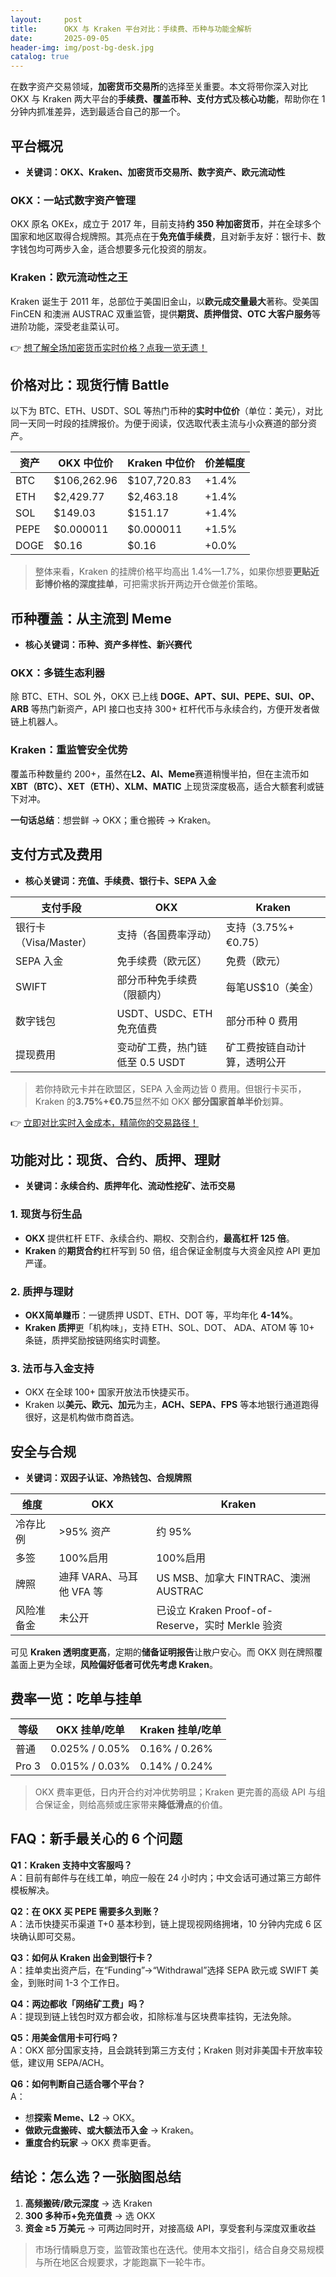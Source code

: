 ```yaml
---
layout:     post
title:      OKX 与 Kraken 平台对比：手续费、币种与功能全解析
date:       2025-09-05
header-img: img/post-bg-desk.jpg
catalog: true
---
```


在数字资产交易领域，**加密货币交易所**的选择至关重要。本文将带你深入对比 OKX 与 Kraken 两大平台的**手续费、覆盖币种、支付方式**及**核心功能**，帮助你在 1 分钟内抓准差异，选到最适合自己的那一个。  

## 平台概况
- **关键词：OKX、Kraken、加密货币交易所、数字资产、欧元流动性**  

### OKX：一站式数字资产管理
OKX 原名 OKEx，成立于 2017 年，目前支持**约 350 种加密货币**，并在全球多个国家和地区取得合规牌照。其亮点在于**免充值手续费**，且对新手友好：银行卡、数字钱包均可两步入金，适合想要多元化投资的朋友。  

### Kraken：欧元流动性之王
Kraken 诞生于 2011 年，总部位于美国旧金山，以**欧元成交量最大**著称。受美国 FinCEN 和澳洲 AUSTRAC 双重监管，提供**期货、质押借贷、OTC 大客户服务**等进阶功能，深受老韭菜认可。  

👉 [想了解全场加密货币实时价格？点我一览无遗！](https://okxdog.com/)

## 价格对比：现货行情 Battle
以下为 BTC、ETH、USDT、SOL 等热门币种的**实时中位价**（单位：美元），对比同一天同一时段的挂牌报价。为便于阅读，仅选取代表主流与小众赛道的部分资产。  

| 资产   | OKX  中位价 | Kraken 中位价 | 价差幅度 |  
|--------|-------------|---------------|----------|  
| BTC    | $106,262.96 | $107,720.83   | +1.4%    |  
| ETH    | $2,429.77   | $2,463.18     | +1.4%    |  
| SOL    | $149.03     | $151.17       | +1.4%    |  
| PEPE   | $0.000011   | $0.000011     | +1.5%    |  
| DOGE   | $0.16       | $0.16         | +0.0%    |  

> 整体来看，Kraken 的挂牌价格平均高出 1.4%—1.7%，如果你想要**更贴近彭博价格的深度挂单**，可把需求拆开两边开仓做差价策略。

## 币种覆盖：从主流到 Meme
- **核心关键词：币种、资产多样性、新兴赛代**  

### OKX：多链生态利器
除 BTC、ETH、SOL 外，OKX 已上线 **DOGE、APT、SUI、PEPE、SUI、OP、ARB** 等热门新资产，API 接口也支持 300+ 杠杆代币与永续合约，方便开发者做链上机器人。  

### Kraken：重监管安全优势
覆盖币种数量约 200+，虽然在**L2、AI、Meme**赛道稍慢半拍，但在主流币如 **XBT（BTC）、XET（ETH）、XLM、MATIC** 上现货深度极高，适合大额套利或链下对冲。  

**一句话总结**：想尝鲜 → OKX；重仓搬砖 → Kraken。

## 支付方式及费用
- **核心关键词：充值、手续费、银行卡、SEPA 入金**

| 支付手段         | OKX                   | Kraken                    |
|------------------|-----------------------|---------------------------|
| 银行卡（Visa/Master）| 支持（各国费率浮动）        | 支持（3.75%+€0.75）         |
| SEPA 入金        | 免手续费（欧元区）           | 免费（欧元）               |
| SWIFT            | 部分币种免手续费（限额内）     | 每笔US$10（美金）          |
| 数字钱包          | USDT、USDC、ETH 免充值费     | 部分币种 0 费用             |
| 提现费用          | 变动矿工费，热门链低至 0.5 USDT | 矿工费按链自动计算，透明公开 |

> 若你持欧元卡并在欧盟区，SEPA 入金两边皆 0 费用。但银行卡买币，Kraken 的**3.75%+€0.75**显然不如 OKX **部分国家首单半价**划算。

👉 [立即对比实时入金成本，精简你的交易路径！](https://okxdog.com/)

## 功能对比：现货、合约、质押、理财
- **关键词：永续合约、质押年化、流动性挖矿、法币交易**  

### 1. 现货与衍生品
- **OKX** 提供杠杆 ETF、永续合约、期权、交割合约，**最高杠杆 125 倍**。  
- **Kraken** 的**期货合约**杠杆写到 50 倍，组合保证金制度与大资金风控 API 更加严谨。  

### 2. 质押与理财
- **OKX简单赚币**：一键质押 USDT、ETH、DOT 等，平均年化 **4-14%**。  
- **Kraken 质押**更「机构味」，支持 ETH、SOL、DOT、 ADA、ATOM 等 10+ 条链，质押奖励按链网络实时调整。  

### 3. 法币与入金支持
- OKX 在全球 100+ 国家开放法币快捷买币。  
- Kraken 以**美元、欧元、加元**为主，**ACH、SEPA、FPS** 等本地银行通道跑得很好，这是机构做市商首选。  

## 安全与合规
- **关键词：双因子认证、冷热钱包、合规牌照**

| 维度       | OKX                      | Kraken                   |
|------------|--------------------------|--------------------------|
| 冷存比例   | >95% 资产               | 约 95%                  |
| 多签       | 100%启用                | 100%启用                |
| 牌照       | 迪拜 VARA、马耳他 VFA 等 | US MSB、加拿大 FINTRAC、澳洲 AUSTRAC |
| 风险准备金 | 未公开                   | 已设立 Kraken Proof-of-Reserve，实时 Merkle 验资 |

可见 **Kraken 透明度更高**，定期的**储备证明报告**让散户安心。而 OKX 则在牌照覆盖面上更为全球，**风险偏好低者可优先考虑 Kraken**。

## 费率一览：吃单与挂单
| 等级 | OKX 挂单/吃单 | Kraken 挂单/吃单 |
|------|---------------|------------------|
| 普通 | 0.025% / 0.05% | 0.16% / 0.26%    |
| Pro 3| 0.015% / 0.03% | 0.14% / 0.24%    |

> OKX 费率更低，日内开合约对冲优势明显；Kraken 更完善的高级 API 与组合保证金，则给高频或庄家带来**降低滑点**的价值。

## FAQ：新手最关心的 6 个问题
**Q1：Kraken 支持中文客服吗？**  
A：目前有邮件与在线工单，响应一般在 24 小时内；中文会话可通过第三方邮件模板解决。

**Q2：在 OKX 买 PEPE 需要多久到账？**  
A：法币快捷买币渠道 T+0 基本秒到，链上提现视网络拥堵，10 分钟内完成 6 区块确认即可交易。

**Q3：如何从 Kraken 出金到银行卡？**  
A：挂单卖出资产后，在“Funding”→“Withdrawal”选择 SEPA 欧元或 SWIFT 美金，到账时间 1-3 个工作日。

**Q4：两边都收「网络矿工费」吗？**  
A：提现到链上钱包时双方都会收，扣除标准与区块费率挂钩，无法免除。

**Q5：用美金信用卡可行吗？**  
A：OKX 部分国家支持，且会跳转到第三方支付；Kraken 则对非美国卡开放率较低，建议用 SEPA/ACH。

**Q6：如何判断自己适合哪个平台？**  
A：  
- 想**探索 Meme、L2** → OKX。  
- **做欧元盘搬砖、或大额法币入金** → Kraken。  
- **重度合约玩家** → OKX 费率更香。  

## 结论：怎么选？一张脑图总结
1. **高频搬砖/欧元深度** → 选 Kraken  
2. **300 多种币+免充值费** → 选 OKX  
3. **资金 ≥5 万美元** → 可两边同时开，对接高级 API，享受套利与深度双重收益  

> 市场行情瞬息万变，监管政策也在迭代。使用本文指引，结合自身交易规模与所在地区合规要求，才能跑赢下一轮牛市。